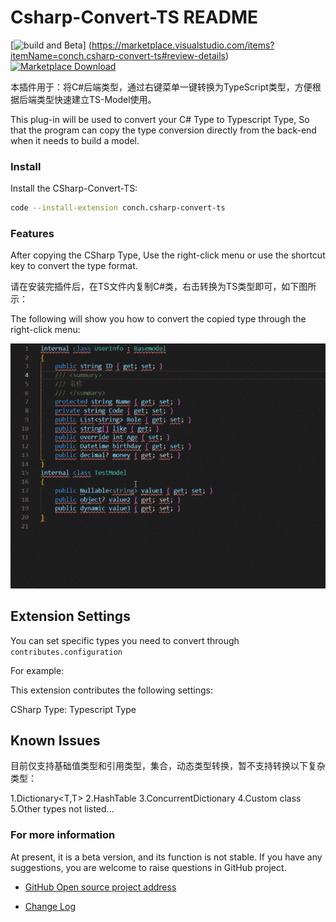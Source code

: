 # Csharp-Convert-TS README

[![build and Beta](https://img.shields.io/github/workflow/status/abpframework/abp/build%20and%20test/dev?style=flat-square)]
(https://marketplace.visualstudio.com/items?itemName=conch.csharp-convert-ts#review-details)
[![Marketplace Download](https://img.shields.io/nuget/dt/Volo.Abp.Core.svg?style=flat-square)](https://marketplace.visualstudio.com/_apis/public/gallery/publishers/conch/vsextensions/csharp-convert-ts/0.1.18/vspackage)

本插件用于：将C#后端类型，通过右键菜单一键转换为TypeScript类型，方便根据后端类型快速建立TS-Model使用。

This plug-in will be used to convert your C# Type to Typescript Type, So that the program can copy the type conversion directly from the back-end when it needs to build a model.

### Install

Install the CSharp-Convert-TS:

````bash
code --install-extension conch.csharp-convert-ts
````

### Features

After copying the CSharp Type, Use the right-click menu or use the shortcut key to convert the type format.

请在安装完插件后，在TS文件内复制C#类，右击转换为TS类型即可，如下图所示：

The following will show you how to convert the copied type through the right-click menu:

![image](images/demo.gif)

## Extension Settings

You can set specific types you need to convert through `contributes.configuration`

For example:

This extension contributes the following settings:

CSharp Type: Typescript Type

## Known Issues

目前仅支持基础值类型和引用类型，集合，动态类型转换，暂不支持转换以下复杂类型：

1.Dictionary<T,T>
2.HashTable
3.ConcurrentDictionary
4.Custom class
5.Other types not listed...


### For more information

At present, it is a beta version, and its function is not stable. If you have any suggestions, you are welcome to raise questions in GitHub project.

* [GitHub Open source project address](https://github.com/git102347501/CSharp-Convert-TS)

* [Change Log](https://github.com/git102347501/CSharp-Convert-TS/blob/master/CHANGELOG.md)

